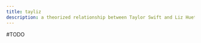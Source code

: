 ```yaml
---
title: tayliz
description: a theorized relationship between Taylor Swift and Liz Huett
---
```


#TODO
